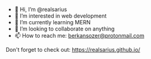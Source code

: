 - 👋 Hi, I’m @realsarius
- 👀 I’m interested in web development
- 🌱 I’m currently learning MERN
- 💞️ I’m looking to collaborate on anything
- 📫 How to reach me: berkansozer@protonmail.com

Don't forget to check out: https://realsarius.github.io/

<!---
realsarius/realsarius is a ✨ special ✨ repository because its `README.md` (this file) appears on your GitHub profile.
You can click the Preview link to take a look at your changes.
--->
